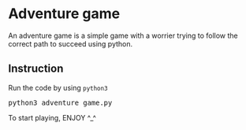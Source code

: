 # Adventure game
An adventure game is a simple game with a worrier trying to follow the correct path to succeed using python.
## Instruction 
Run the code by using <code>python3</code>
<pre>
python3 adventure_game.py </pre>


To start playing, ENJOY ^_^
